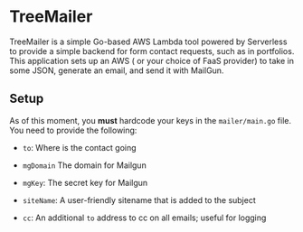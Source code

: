 # TreeMailer

TreeMailer is a simple Go-based AWS Lambda tool powered by Serverless to provide a simple backend for form contact requests, such as in portfolios. This application sets up an AWS
( or your choice of FaaS provider) to take in some JSON, generate an email, and send it with MailGun.

## Setup

As of this moment, you **must** hardcode your keys in the `mailer/main.go` file. You need to provide the following:

* `to`: Where is the contact going

* `mgDomain` The domain for Mailgun

* `mgKey`: The secret key for Mailgun

* `siteName`: A user-friendly sitename that is added to the subject

* `cc`: An additional `to` address to cc on all emails; useful for logging